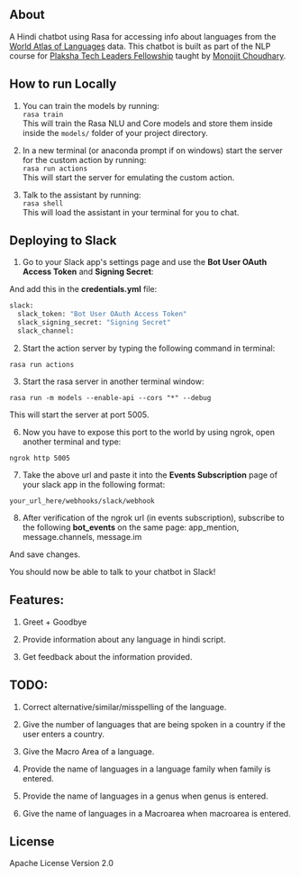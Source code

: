 About
------------------
A Hindi chatbot using Rasa for accessing info about languages from the [World Atlas of Languages](https://wals.info/) data. This chatbot is built as part of the NLP course for [Plaksha Tech Leaders Fellowship](https://plaksha.org/) taught by [Monojit Choudhary](https://www.microsoft.com/en-us/research/people/monojitc/).

<!-- **[Please take help of course TA for any doubts]**

**[This is the complete version that can be used to just start chatting with the chatbot (has all the prerequisite code).]** -->

<!-- Installation
------------------

 - [Windows Installation Instructions](Install_windows.md)
 - [Linux Installation Instructions](Install_linux.md)
 - [MacOS Installation Instructions](Install_macos.md) -->

How to run Locally
------------------ 

<!-- **Note: You need to first go to the complete_version folder in your terminal and then run the following commands.** -->

1. You can train the models by running:  
```rasa train```  
This will train the Rasa NLU and Core models and store them inside inside the `models/` folder of your project directory.

3. In a new terminal (or anaconda prompt if on windows) start the server for the custom action by running:  
```rasa run actions```  
This will start the server for emulating the custom action.

4. Talk to the assistant by running:  
```rasa shell```  
This will load the assistant in your terminal for you to chat.

Deploying to Slack
------------------

1. Go to your Slack app's settings page and use the **Bot User OAuth Access Token** and **Signing Secret**:

And add this in the **credentials.yml** file:

```python
slack:
  slack_token: "Bot User OAuth Access Token"
  slack_signing_secret: "Signing Secret"
  slack_channel: 
```

2. Start the action server by typing the following command in terminal:

```
rasa run actions
```

3. Start the rasa server in another terminal window:

```
rasa run -m models --enable-api --cors "*" --debug
```

This will start the server at port 5005.

6. Now you have to expose this port to the world by using ngrok, open another terminal and type:

```
ngrok http 5005
```

7. Take the above url and paste it into the **Events Subscription** page of your slack app in the following format:

```
your_url_here/webhooks/slack/webhook
```

8. After verification of the ngrok url (in events subscription), subscribe to the following **bot_events** on the same page: app_mention, message.channels, message.im

And save changes.

You should now be able to talk to your chatbot in Slack! 

Features:
------------------

1. Greet + Goodbye

2. Provide information about any language in hindi script.

3. Get feedback about the information provided.

TODO:
------------------

1. Correct alternative/similar/misspelling of the language.

2. Give the number of languages that are being spoken in a country if the user enters a country.

3. Give the Macro Area of a language.

4. Provide the name of languages in a language family when family is entered.

5. Provide the name of languages in a genus when genus is entered.

6. Give the name of languages in a Macroarea when macroarea is entered.

License
------------------
Apache License Version 2.0
